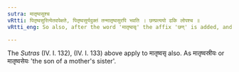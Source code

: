 ```yaml
---
sutra: मातृष्वसुश्च
vRtti: पितृष्वसुरित्येतदपेक्षते, पितृष्वसुर्यदुक्तं तन्मातृष्वसुरपि भवति । छण्प्रत्ययो ढकि लोपश्च ॥
vRtti_eng: So also, after the word 'मातृष्वसृ' the affix 'छण्' is added, and the final is elided when 'ढक्' follows, in forming patronymics.

---
```

The _Sutras_ (IV. I. 132), (IV. I. 133) above apply to मातृष्वसृ also. As मातृष्वस्रीयः or मातृष्वसेयः 'the son of a mother's sister'.